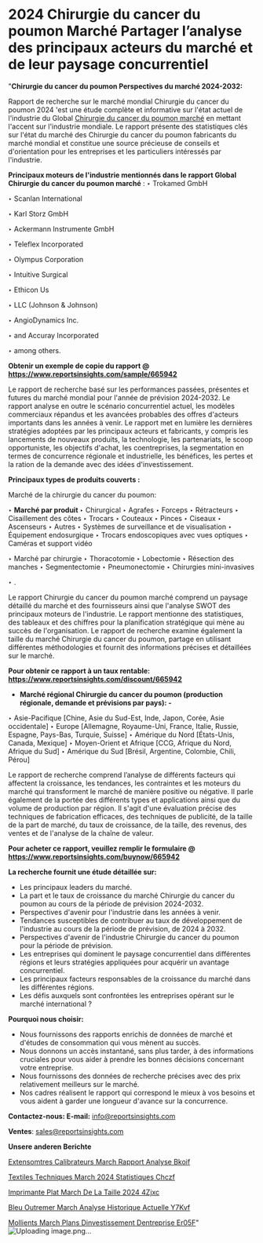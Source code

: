 # 2024 Chirurgie du cancer du poumon Marché Partager l’analyse des principaux acteurs du marché et de leur paysage concurrentiel

"<strong>Chirurgie du cancer du poumon Perspectives du marché 2024-2032:</strong>

Rapport de recherche sur le marché mondial Chirurgie du cancer du poumon 2024 'est une étude complète et informative sur l'état actuel de l'industrie du Global <a href=https://www.reportsinsights.com/sample/665942>Chirurgie du cancer du poumon marché</a> en mettant l'accent sur l'industrie mondiale. Le rapport présente des statistiques clés sur l'état du marché des Chirurgie du cancer du poumon fabricants du marché mondial et constitue une source précieuse de conseils et d'orientation pour les entreprises et les particuliers intéressés par l'industrie.

<strong>Principaux moteurs de l'industrie mentionnés dans le rapport Global Chirurgie du cancer du poumon marché</strong> :
‣ Trokamed GmbH

‣ Scanlan International

‣ Karl Storz GmbH

‣ Ackermann Instrumente GmbH

‣ Teleflex Incorporated

‣ Olympus Corporation

‣ Intuitive Surgical

‣ Ethicon Us

‣ LLC (Johnson & Johnson)

‣ AngioDynamics Inc.

‣ and Accuray Incorporated

‣ among others.

<strong>Obtenir un exemple de copie du rapport @ <a href=https://www.reportsinsights.com/sample/665942>https://www.reportsinsights.com/sample/665942</a></strong>

Le rapport de recherche basé sur les performances passées, présentes et futures du marché mondial pour l'année de prévision 2024-2032. Le rapport analyse en outre le scénario concurrentiel actuel, les modèles commerciaux répandus et les avancées probables des offres d'acteurs importants dans les années à venir. Le rapport met en lumière les dernières stratégies adoptées par les principaux acteurs et fabricants, y compris les lancements de nouveaux produits, la technologie, les partenariats, le scoop opportuniste, les objectifs d'achat, les coentreprises, la segmentation en termes de concurrence régionale et industrielle, les bénéfices, les pertes et la ration de la demande avec des idées d'investissement.

<strong>Principaux types de produits couverts :</strong>

Marché de la chirurgie du cancer du poumon:

‣  <strong> Marché par produit </strong>
‣ Chirurgical
‣ Agrafes
‣ Forceps
‣ Rétracteurs
‣ Cisaillement des côtes
‣ Trocars
‣ Couteaux
‣ Pinces
‣ Ciseaux
‣ Ascenseurs
‣ Autres
‣ Systèmes de surveillance et de visualisation
‣ Équipement endosurgique
‣ Trocars endoscopiques avec vues optiques
‣ Caméras et support vidéo

‣  Marché par chirurgie
‣ Thoracotomie
‣ Lobectomie
‣ Résection des manches
‣ Segmentectomie
‣ Pneumonectomie
‣ Chirurgies mini-invasives

‣  .

Le rapport Chirurgie du cancer du poumon marché comprend un paysage détaillé du marché et des fournisseurs ainsi que l'analyse SWOT des principaux moteurs de l'industrie. Le rapport mentionne des statistiques, des tableaux et des chiffres pour la planification stratégique qui mène au succès de l'organisation. Le rapport de recherche examine également la taille du marché Chirurgie du cancer du poumon, partage en utilisant différentes méthodologies et fournit des informations précises et détaillées sur le marché.

<strong>Pour obtenir ce rapport à un taux rentable: <a href=https://www.reportsinsights.com/discount/665942>https://www.reportsinsights.com/discount/665942</a></strong>
<ul>
  <li><strong>Marché régional Chirurgie du cancer du poumon (production régionale, demande et prévisions par pays): -</strong></li>
</ul>
‣ Asie-Pacifique [Chine, Asie du Sud-Est, Inde, Japon, Corée, Asie occidentale]
‣ Europe [Allemagne, Royaume-Uni, France, Italie, Russie, Espagne, Pays-Bas, Turquie, Suisse]
‣ Amérique du Nord [États-Unis, Canada, Mexique]
‣ Moyen-Orient et Afrique [CCG, Afrique du Nord, Afrique du Sud]
‣ Amérique du Sud [Brésil, Argentine, Colombie, Chili, Pérou]

Le rapport de recherche comprend l’analyse de différents facteurs qui affectent la croissance, les tendances, les contraintes et les moteurs du marché qui transforment le marché de manière positive ou négative. Il parle également de la portée des différents types et applications ainsi que du volume de production par région. Il s'agit d'une évaluation précise des techniques de fabrication efficaces, des techniques de publicité, de la taille de la part de marché, du taux de croissance, de la taille, des revenus, des ventes et de l'analyse de la chaîne de valeur.

<strong>Pour acheter ce rapport, veuillez remplir le formulaire @   <a href=https://www.reportsinsights.com/buynow/665942>https://www.reportsinsights.com/buynow/665942</a></strong>

<strong>La recherche fournit une étude détaillée sur:</strong>
<ul>
  <li>Les principaux leaders du marché.</li>
  <li>La part et le taux de croissance du marché Chirurgie du cancer du poumon au cours de la période de prévision 2024-2032.</li>
  <li>Perspectives d'avenir pour l'industrie dans les années à venir.</li>
  <li>Tendances susceptibles de contribuer au taux de développement de l'industrie au cours de la période de prévision, de 2024 à 2032.</li>
  <li>Perspectives d'avenir de l'industrie Chirurgie du cancer du poumon pour la période de prévision.</li>
  <li>Les entreprises qui dominent le paysage concurrentiel dans différentes régions et leurs stratégies appliquées pour acquérir un avantage concurrentiel.</li>
  <li>Les principaux facteurs responsables de la croissance du marché dans les différentes régions.</li>
  <li>Les défis auxquels sont confrontées les entreprises opérant sur le marché international ?</li>
</ul>
<strong>Pourquoi nous choisir:</strong>
<ul>
  <li>Nous fournissons des rapports enrichis de données de marché et d'études de consommation qui vous mènent au succès.</li>
  <li>Nous donnons un accès instantané, sans plus tarder, à des informations cruciales pour vous aider à prendre les bonnes décisions concernant votre entreprise.</li>
  <li>Nous fournissons des données de recherche précises avec des prix relativement meilleurs sur le marché.</li>
  <li>Nos cadres réalisent le rapport qui correspond le mieux à vos besoins et vous aident à garder une longueur d'avance sur la concurrence.</li>
</ul>
<strong>Contactez-nous:
</strong><strong>E-mail:</strong> <a href=mailto:info@reportsinsights.com>info@reportsinsights.com</a>

<strong>Ventes</strong>: <a href=mailto:sales@reportsinsights.com>sales@reportsinsights.com</a>

<strong>Unsere anderen Berichte</strong>

<a href=https://www.linkedin.com/pulse/extensom%C3%A8tres-calibrateurs-march%C3%A9-rapport-analyse-bkoif/>Extensomtres Calibrateurs March Rapport Analyse Bkoif</a>

<a href=https://www.linkedin.com/pulse/textiles-techniques-march%C3%A9-2024-statistiques-chczf/>Textiles Techniques March 2024 Statistiques Chczf</a>

<a href=https://www.linkedin.com/pulse/imprimante-%C3%A0-plat-march%C3%A9-de-la-taille-2024-4zjxc/>Imprimante  Plat March De La Taille 2024 4Zjxc</a>

<a href=https://www.linkedin.com/pulse/bleu-outremer-march%C3%A9-analyse-historique-actuelle-y7kvf/>Bleu Outremer March Analyse Historique Actuelle Y7Kvf</a>

<a href=https://www.linkedin.com/pulse/%C3%A9mollients-march%C3%A9-plans-dinvestissement-dentreprise-er05f/>Mollients March Plans Dinvestissement Dentreprise Er05F</a>"
![Uploading image.png…]()
